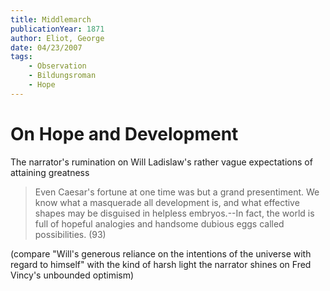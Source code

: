 ```yaml
---
title: Middlemarch
publicationYear: 1871
author: Eliot, George
date: 04/23/2007
tags:
    - Observation
    - Bildungsroman
    - Hope
---
```


# On Hope and Development

The narrator's rumination on Will Ladislaw's rather vague expectations of
attaining greatness

> Even Caesar's fortune at one time was but a grand presentiment.  We know what a masquerade all development is, and what effective shapes may be disguised in helpless embryos.--In fact, the world is full of hopeful analogies and handsome dubious eggs called possibilities. (93)

(compare "Will's generous reliance on the intentions of the universe with regard to himself" with the kind of harsh light the narrator shines on Fred Vincy's unbounded optimism)
